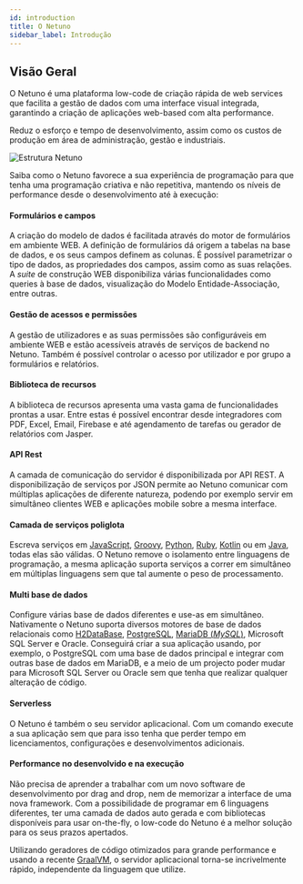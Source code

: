 ```yaml
---
id: introduction
title: O Netuno
sidebar_label: Introdução
---
```



## Visão Geral

O Netuno é uma plataforma low-code de criação rápida de web services que facilita a gestão de dados com uma interface visual integrada, garantindo a criação de aplicações web-based com alta performance.

Reduz o esforço e tempo de desenvolvimento, assim como os custos de produção em área de administração, gestão e industriais. 

![Estrutura Netuno](../../../docs/assets/introducao1.png)

Saiba como o Netuno favorece a sua experiência de programação para que tenha uma programação criativa e não repetitiva, mantendo os níveis de performance desde o desenvolvimento até à execução: 

#### Formulários e campos

A criação do modelo de dados é facilitada através do motor de formulários em ambiente WEB. A definição de formulários dá origem a tabelas na base de dados, e os seus campos definem as colunas. É possível parametrizar o tipo de dados, as propriedades dos campos, assim como as suas relações. A _suite_ de construção WEB disponibiliza várias funcionalidades como queries à base de dados, visualização do Modelo Entidade-Associação, entre outras.

#### Gestão de acessos e permissões

A gestão de utilizadores e as suas permissões são configuráveis em ambiente WEB e estão acessíveis através de serviços de backend no Netuno. Também é possível controlar o acesso por utilizador e por grupo a formulários e relatórios.

#### Biblioteca de recursos

A biblioteca de recursos apresenta uma vasta gama de funcionalidades prontas a usar. Entre estas é possível encontrar desde integradores com PDF, Excel, Email, Firebase e até agendamento de tarefas ou gerador de relatórios com Jasper.

#### API Rest

A camada de comunicação do servidor é disponibilizada por API REST. A disponibilização de serviços por JSON permite ao Netuno comunicar com múltiplas aplicações de diferente natureza, podendo por exemplo servir em simultâneo clientes WEB e aplicações mobile sobre a mesma interface.

#### Camada de serviços poliglota

Escreva serviços em <a href="https://developer.mozilla.org/pt-BR/docs/Web/JavaScript" target="_blank">JavaScript</a>, <a href="http://groovy-lang.org/" target="_blank">Groovy</a>, <a href="https://www.jython.org/" target="_blank">Python</a>, <a href="https://www.jruby.org/" target="_blank">Ruby</a>, <a href="https://kotlinlang.org/" target="_blank">Kotlin</a> ou em <a href="https://pt.wikipedia.org/wiki/Java_(linguagem_de_programa%C3%A7%C3%A3o)" target="_blank">Java</a>, todas elas são válidas. O Netuno remove o isolamento entre linguagens de programação, a mesma aplicação suporta serviços a correr em simultâneo em múltiplas linguagens sem que tal aumente o peso de processamento.

#### Multi base de dados

Configure várias base de dados diferentes e use-as em simultâneo. Nativamente o Netuno suporta diversos motores de base de dados relacionais como <a href="https://www.h2database.com/html/main.html" target="_blank">H2DataBase</a>, <a href="https://www.postgresql.org/" target="_blank">PostgreSQL</a>, <a href="https://mariadb.org/" target="_blank">MariaDB (_MySQL_)</a>, Microsoft SQL Server e Oracle. Conseguirá criar a sua aplicação usando, por exemplo, o PostgreSQL com uma base de dados principal e integrar com outras base de dados em MariaDB, e a meio de um projecto poder mudar para Microsoft SQL Server ou Oracle sem que tenha que realizar qualquer alteração de código. 

#### Serverless

O Netuno é também o seu servidor aplicacional. Com um comando execute a sua aplicação sem que para isso tenha que perder tempo em licenciamentos, configurações e desenvolvimentos adicionais. 

#### Performance no desenvolvido e na execução

Não precisa de aprender a trabalhar com um novo software de desenvolvimento por drag and drop, nem de memorizar a interface de uma nova framework. Com a possibilidade de programar em 6 linguagens diferentes, ter uma camada de dados auto gerada e com bibliotecas disponíveis para usar on-the-fly, o low-code do Netuno é a melhor solução para os seus prazos apertados.

Utilizando geradores de código otimizados para grande performance e usando a recente <a href="https://www.graalvm.org/" target="_blank">GraalVM</a>, o servidor aplicacional torna-se incrivelmente rápido, independente da linguagem que utilize. 
